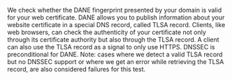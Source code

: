 We check whether the DANE fingerprint presented by your domain is valid for your web certificate. DANE allows you to publish information about your website certificate in a special DNS record, called TLSA record. Clients, like web browsers, can check the authenticity of your certificate not only through its certificate authority but also through the TLSA record. A client can also use the TLSA record as a signal to only use HTTPS. DNSSEC is preconditional for DANE. Note: cases where we detect a valid TLSA record but no DNSSEC support or where we get an error while retrieving the TLSA record, are also considered failures for this test.

